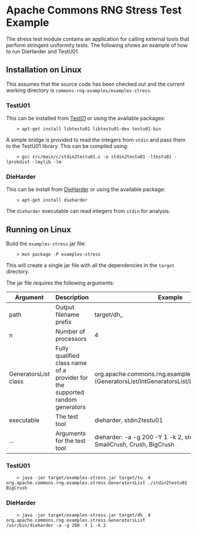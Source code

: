 <!---
 Licensed to the Apache Software Foundation (ASF) under one or more
 contributor license agreements.  See the NOTICE file distributed with
 this work for additional information regarding copyright ownership.
 The ASF licenses this file to You under the Apache License, Version 2.0
 (the "License"); you may not use this file except in compliance with
 the License.  You may obtain a copy of the License at

      http://www.apache.org/licenses/LICENSE-2.0

 Unless required by applicable law or agreed to in writing, software
 distributed under the License is distributed on an "AS IS" BASIS,
 WITHOUT WARRANTIES OR CONDITIONS OF ANY KIND, either express or implied.
 See the License for the specific language governing permissions and
 limitations under the License.
-->

Apache Commons RNG Stress Test Example
===================

The stress test module contains an application for calling external tools that perform stringent
uniformity tests. The following shows an example of how to run DieHarder and TestU01.

Installation on Linux
---------------------

This assumes that the source code has been checked out and the current working directory is
`commons-rng-examples/examples-stress`. 

### TestU01

This can be installed from [Test01](http://simul.iro.umontreal.ca/testu01/tu01.html) or using
the available packages: 

        > apt-get install libtestu01 libtestu01-dev testu01-bin

A simple bridge is provided to read the integers from `stdin` and pass them to the TestU01 library.
This can be compiled using:

        > gcc src/main/c/stdin2testu01.c -o stdin2testu01 -ltestu01 -lprobdist -lmylib -lm

### DieHarder

This can be install from [DieHarder](http://webhome.phy.duke.edu/~rgb/General/dieharder.php) or
using the available package: 

        > apt-get install dieharder

The `dieharder` executable can read integers from `stdin` for analysis. 

Running on Linux
----------------

Build the `examples-stress` jar file:

        > mvn package -P examples-stress

This will create a single jar file with all the dependencies in the `target` directory.

The jar file requires the following arguments:

| Argument  | Description | Example |
| --------- | ----------- | ------- |
| path | Output filename prefix | target/dh_ |
| n | Number of processors | 4 |
| GeneratorsList class | Fully qualified class name of a provider for the supported random generators | org.apache.commons.rng.examples.stress.(GeneratorsList/IntGeneratorsList/LongGeneratorsList) |
| executable | The test tool | dieharder, stdin2testu01 |
| ... | Arguments for the test tool | dieharder: -a -g 200 -Y 1 -k 2, stdin2testu01: SmallCrush, Crush, BigCrush |

### TestU01

        > java -jar target/examples-stress.jar target/tu_ 4 org.apache.commons.rng.examples.stress.GeneratorsList ./stdin2testu01 BigCrush

### DieHarder

        > java -jar target/examples-stress.jar target/dh_ 4 org.apache.commons.rng.examples.stress.GeneratorsList /usr/bin/dieharder -a -g 200 -Y 1 -k 2
